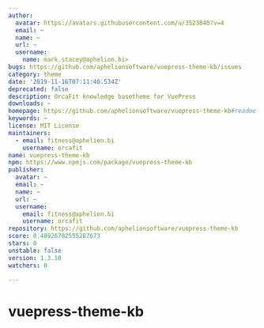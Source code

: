 ```yaml
---
author:
  avatar: https://avatars.githubusercontent.com/u/3523840?v=4
  email: ~
  name: ~
  url: ~
  username:
    name: mark.stacey@aphelion.bi>
bugs: https://github.com/aphelionsoftware/vuepress-theme-kb/issues
category: theme
date: '2019-11-16T07:11:40.534Z'
deprecated: false
description: OrcaFit knowledge basetheme for VuePress
downloads: ~
homepage: https://github.com/aphelionsoftware/vuepress-theme-kb#readme
keywords: ~
license: MIT License
maintainers:
  - email: fitness@aphelion.bi
    username: orcafit
name: vuepress-theme-kb
npm: https://www.npmjs.com/package/vuepress-theme-kb
publisher:
  avatar: ~
  email: ~
  name: ~
  url: ~
  username:
    email: fitness@aphelion.bi
    username: orcafit
repository: https://github.com/aphelionsoftware/vuepress-theme-kb
score: 0.48926782555287673
stars: 0
unstable: false
version: 1.3.10
watchers: 0

---
```


# vuepress-theme-kb
 
